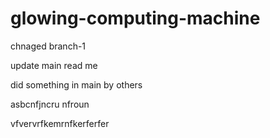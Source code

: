# glowing-computing-machine


chnaged branch-1

update main read me



did something in main by others



asbcnfjncru nfroun


vfvervrfkemrnfkerferfer
